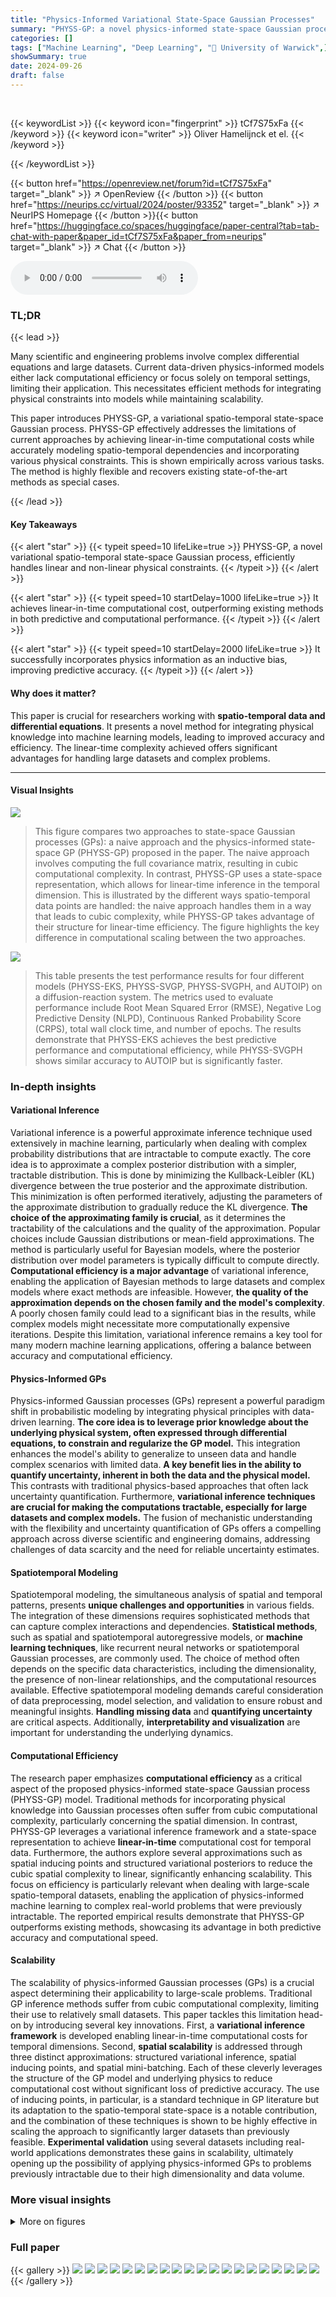 ```yaml
---
title: "Physics-Informed Variational State-Space Gaussian Processes"
summary: "PHYSS-GP: a novel physics-informed state-space Gaussian process model for efficient spatio-temporal data modeling, outperforming existing methods in predictive accuracy and computational speed."
categories: []
tags: ["Machine Learning", "Deep Learning", "🏢 University of Warwick",]
showSummary: true
date: 2024-09-26
draft: false
---
```


<br>

{{< keywordList >}}
{{< keyword icon="fingerprint" >}} tCf7S75xFa {{< /keyword >}}
{{< keyword icon="writer" >}} Oliver Hamelijnck et el. {{< /keyword >}}
 
{{< /keywordList >}}

{{< button href="https://openreview.net/forum?id=tCf7S75xFa" target="_blank" >}}
↗ OpenReview
{{< /button >}}
{{< button href="https://neurips.cc/virtual/2024/poster/93352" target="_blank" >}}
↗ NeurIPS Homepage
{{< /button >}}{{< button href="https://huggingface.co/spaces/huggingface/paper-central?tab=tab-chat-with-paper&paper_id=tCf7S75xFa&paper_from=neurips" target="_blank" >}}
↗ Chat
{{< /button >}}



<audio controls>
    <source src="https://ai-paper-reviewer.com/tCf7S75xFa/podcast.wav" type="audio/wav">
    Your browser does not support the audio element.
</audio>


### TL;DR


{{< lead >}}

Many scientific and engineering problems involve complex differential equations and large datasets.  Current data-driven physics-informed models either lack computational efficiency or focus solely on temporal settings, limiting their application. This necessitates efficient methods for integrating physical constraints into models while maintaining scalability.

This paper introduces PHYSS-GP, a variational spatio-temporal state-space Gaussian process.  PHYSS-GP effectively addresses the limitations of current approaches by achieving linear-in-time computational costs while accurately modeling spatio-temporal dependencies and incorporating various physical constraints.  This is shown empirically across various tasks.  The method is highly flexible and recovers existing state-of-the-art methods as special cases.

{{< /lead >}}


#### Key Takeaways

{{< alert "star" >}}
{{< typeit speed=10 lifeLike=true >}} PHYSS-GP, a novel variational spatio-temporal state-space Gaussian process, efficiently handles linear and non-linear physical constraints. {{< /typeit >}}
{{< /alert >}}

{{< alert "star" >}}
{{< typeit speed=10 startDelay=1000 lifeLike=true >}} It achieves linear-in-time computational cost, outperforming existing methods in both predictive and computational performance. {{< /typeit >}}
{{< /alert >}}

{{< alert "star" >}}
{{< typeit speed=10 startDelay=2000 lifeLike=true >}} It successfully incorporates physics information as an inductive bias, improving predictive accuracy. {{< /typeit >}}
{{< /alert >}}

#### Why does it matter?
This paper is crucial for researchers working with **spatio-temporal data and differential equations**.  It presents a novel method for integrating physical knowledge into machine learning models, leading to improved accuracy and efficiency. The linear-time complexity achieved offers significant advantages for handling large datasets and complex problems.

------
#### Visual Insights



![](https://ai-paper-reviewer.com/tCf7S75xFa/figures_0_1.jpg)

> This figure compares two approaches to state-space Gaussian processes (GPs): a naive approach and the physics-informed state-space GP (PHYSS-GP) proposed in the paper. The naive approach involves computing the full covariance matrix, resulting in cubic computational complexity.  In contrast, PHYSS-GP uses a state-space representation, which allows for linear-time inference in the temporal dimension. This is illustrated by the different ways spatio-temporal data points are handled: the naive approach handles them in a way that leads to cubic complexity, while PHYSS-GP takes advantage of their structure for linear-time efficiency. The figure highlights the key difference in computational scaling between the two approaches.





![](https://ai-paper-reviewer.com/tCf7S75xFa/tables_8_1.jpg)

> This table presents the test performance results for four different models (PHYSS-EKS, PHYSS-SVGP, PHYSS-SVGPH, and AUTOIP) on a diffusion-reaction system.  The metrics used to evaluate performance include Root Mean Squared Error (RMSE), Negative Log Predictive Density (NLPD), Continuous Ranked Probability Score (CRPS), total wall clock time, and number of epochs. The results demonstrate that PHYSS-EKS achieves the best predictive performance and computational efficiency, while PHYSS-SVGPH shows similar accuracy to AUTOIP but is significantly faster.





### In-depth insights


#### Variational Inference
Variational inference is a powerful approximate inference technique used extensively in machine learning, particularly when dealing with complex probability distributions that are intractable to compute exactly.  The core idea is to approximate a complex posterior distribution with a simpler, tractable distribution. This is done by minimizing the Kullback-Leibler (KL) divergence between the true posterior and the approximate distribution. This minimization is often performed iteratively, adjusting the parameters of the approximate distribution to gradually reduce the KL divergence. **The choice of the approximating family is crucial**, as it determines the tractability of the calculations and the quality of the approximation.  Popular choices include Gaussian distributions or mean-field approximations. The method is particularly useful for Bayesian models, where the posterior distribution over model parameters is typically difficult to compute directly.  **Computational efficiency is a major advantage** of variational inference, enabling the application of Bayesian methods to large datasets and complex models where exact methods are infeasible. However, **the quality of the approximation depends on the chosen family and the model's complexity**.  A poorly chosen family could lead to a significant bias in the results, while complex models might necessitate more computationally expensive iterations. Despite this limitation, variational inference remains a key tool for many modern machine learning applications, offering a balance between accuracy and computational efficiency.

#### Physics-Informed GPs
Physics-informed Gaussian processes (GPs) represent a powerful paradigm shift in probabilistic modeling by integrating physical principles with data-driven learning.  **The core idea is to leverage prior knowledge about the underlying physical system, often expressed through differential equations, to constrain and regularize the GP model.** This integration enhances the model's ability to generalize to unseen data and handle complex scenarios with limited data.  **A key benefit lies in the ability to quantify uncertainty, inherent in both the data and the physical model.** This contrasts with traditional physics-based approaches that often lack uncertainty quantification. Furthermore, **variational inference techniques are crucial for making the computations tractable, especially for large datasets and complex models.** The fusion of mechanistic understanding with the flexibility and uncertainty quantification of GPs offers a compelling approach across diverse scientific and engineering domains, addressing challenges of data scarcity and the need for reliable uncertainty estimates.

#### Spatiotemporal Modeling
Spatiotemporal modeling, the simultaneous analysis of spatial and temporal patterns, presents **unique challenges and opportunities** in various fields.  The integration of these dimensions requires sophisticated methods that can capture complex interactions and dependencies.  **Statistical methods**, such as spatial and spatiotemporal autoregressive models, or **machine learning techniques**, like recurrent neural networks or spatiotemporal Gaussian processes, are commonly used.  The choice of method often depends on the specific data characteristics, including the dimensionality, the presence of non-linear relationships, and the computational resources available. Effective spatiotemporal modeling demands careful consideration of data preprocessing, model selection, and validation to ensure robust and meaningful insights.   **Handling missing data** and **quantifying uncertainty** are critical aspects.  Additionally, **interpretability and visualization** are important for understanding the underlying dynamics.

#### Computational Efficiency
The research paper emphasizes **computational efficiency** as a critical aspect of the proposed physics-informed state-space Gaussian process (PHYSS-GP) model.  Traditional methods for incorporating physical knowledge into Gaussian processes often suffer from cubic computational complexity, particularly concerning the spatial dimension. In contrast, PHYSS-GP leverages a variational inference framework and a state-space representation to achieve **linear-in-time** computational cost for temporal data.  Furthermore, the authors explore several approximations such as spatial inducing points and structured variational posteriors to reduce the cubic spatial complexity to linear, significantly enhancing scalability.  This focus on efficiency is particularly relevant when dealing with large-scale spatio-temporal datasets, enabling the application of physics-informed machine learning to complex real-world problems that were previously intractable.  The reported empirical results demonstrate that PHYSS-GP outperforms existing methods, showcasing its advantage in both predictive accuracy and computational speed.

#### Scalability
The scalability of physics-informed Gaussian processes (GPs) is a crucial aspect determining their applicability to large-scale problems.  Traditional GP inference methods suffer from cubic computational complexity, limiting their use to relatively small datasets. This paper tackles this limitation head-on by introducing several key innovations. First, a **variational inference framework** is developed enabling linear-in-time computational costs for temporal dimensions. Second, **spatial scalability** is addressed through three distinct approximations: structured variational inference, spatial inducing points, and spatial mini-batching.  Each of these cleverly leverages the structure of the GP model and underlying physics to reduce computational cost without significant loss of predictive accuracy. The use of inducing points, in particular, is a standard technique in GP literature but its adaptation to the spatio-temporal state-space is a notable contribution, and the combination of these techniques is shown to be highly effective in scaling the approach to significantly larger datasets than previously feasible.  **Experimental validation** using several datasets including real-world applications demonstrates these gains in scalability, ultimately opening up the possibility of applying physics-informed GPs to problems previously intractable due to their high dimensionality and data volume.


### More visual insights

<details>
<summary>More on figures
</summary>


![](https://ai-paper-reviewer.com/tCf7S75xFa/figures_7_1.jpg)

> This figure shows the results of a curl-free synthetic experiment.  The left panel is a heatmap visualization of the scalar potential function learned by the PHYSS-GP model (Physics-Informed State-Space Gaussian Processes), with 20 spatial points (N₃ = 20). The right panel displays the corresponding vector field, which is derived from the scalar potential.  This demonstrates the model's ability to capture both the scalar potential and its associated vector field in a curl-free setting.


![](https://ai-paper-reviewer.com/tCf7S75xFa/figures_8_1.jpg)

> This figure compares the predictive performance of three different methods (PHYSS-EKS, AUTOIP, and PHYSS-SVGPH) on a diffusion-reaction system.  The top row shows the predictive mean for each method, while the bottom row displays the 95% confidence intervals.  A vertical white line indicates the boundary between the training and testing data. The figure highlights that PHYSS-EKS accurately captures the sharp boundaries of the solution, attributed to its use of an integrated Wiener kernel (IWP).  PHYSS-SVGPH achieves comparable results to AUTOIP but with significantly reduced computational cost.


![](https://ai-paper-reviewer.com/tCf7S75xFa/figures_9_1.jpg)

> This figure shows the results of a curl-free synthetic experiment. The left panel displays the scalar potential functions learned by the PHYSS-GP model, where N₃ represents the number of spatial points, set to 20. The right panel visually represents the associated vector field, providing a visual interpretation of the learned scalar potential. The purpose is to demonstrate the model's effectiveness in handling curl-free constraints.


![](https://ai-paper-reviewer.com/tCf7S75xFa/figures_22_1.jpg)

> This figure compares the predictive distributions of a standard Gaussian Process (GP) and the proposed Physics-Informed State-Space Gaussian Process (PHYSS-GP) on a monotonic function. The GP model, unable to incorporate prior knowledge about monotonicity, simply fits the data points without capturing the underlying monotonic trend.  In contrast, PHYSS-GP, leveraging this information, accurately learns and predicts the monotonic behavior of the function.


![](https://ai-paper-reviewer.com/tCf7S75xFa/figures_23_1.jpg)

> This figure compares the predictive performance of PHYSS-GP and AUTOIP on the damped pendulum problem for different numbers of collocation points (C=10 and C=1000).  Each panel shows the true data (black dots), the predictive mean (line), and 95% confidence intervals (shaded area) for each model.  The plot demonstrates the improvement in accuracy and uncertainty quantification offered by PHYSS-GP compared to AUTOIP, especially with a higher number of collocation points.


</details>






### Full paper

{{< gallery >}}
<img src="https://ai-paper-reviewer.com/tCf7S75xFa/1.png" class="grid-w50 md:grid-w33 xl:grid-w25" />
<img src="https://ai-paper-reviewer.com/tCf7S75xFa/2.png" class="grid-w50 md:grid-w33 xl:grid-w25" />
<img src="https://ai-paper-reviewer.com/tCf7S75xFa/3.png" class="grid-w50 md:grid-w33 xl:grid-w25" />
<img src="https://ai-paper-reviewer.com/tCf7S75xFa/4.png" class="grid-w50 md:grid-w33 xl:grid-w25" />
<img src="https://ai-paper-reviewer.com/tCf7S75xFa/5.png" class="grid-w50 md:grid-w33 xl:grid-w25" />
<img src="https://ai-paper-reviewer.com/tCf7S75xFa/6.png" class="grid-w50 md:grid-w33 xl:grid-w25" />
<img src="https://ai-paper-reviewer.com/tCf7S75xFa/7.png" class="grid-w50 md:grid-w33 xl:grid-w25" />
<img src="https://ai-paper-reviewer.com/tCf7S75xFa/8.png" class="grid-w50 md:grid-w33 xl:grid-w25" />
<img src="https://ai-paper-reviewer.com/tCf7S75xFa/9.png" class="grid-w50 md:grid-w33 xl:grid-w25" />
<img src="https://ai-paper-reviewer.com/tCf7S75xFa/10.png" class="grid-w50 md:grid-w33 xl:grid-w25" />
<img src="https://ai-paper-reviewer.com/tCf7S75xFa/11.png" class="grid-w50 md:grid-w33 xl:grid-w25" />
<img src="https://ai-paper-reviewer.com/tCf7S75xFa/12.png" class="grid-w50 md:grid-w33 xl:grid-w25" />
<img src="https://ai-paper-reviewer.com/tCf7S75xFa/13.png" class="grid-w50 md:grid-w33 xl:grid-w25" />
<img src="https://ai-paper-reviewer.com/tCf7S75xFa/14.png" class="grid-w50 md:grid-w33 xl:grid-w25" />
<img src="https://ai-paper-reviewer.com/tCf7S75xFa/15.png" class="grid-w50 md:grid-w33 xl:grid-w25" />
<img src="https://ai-paper-reviewer.com/tCf7S75xFa/16.png" class="grid-w50 md:grid-w33 xl:grid-w25" />
<img src="https://ai-paper-reviewer.com/tCf7S75xFa/17.png" class="grid-w50 md:grid-w33 xl:grid-w25" />
<img src="https://ai-paper-reviewer.com/tCf7S75xFa/18.png" class="grid-w50 md:grid-w33 xl:grid-w25" />
<img src="https://ai-paper-reviewer.com/tCf7S75xFa/19.png" class="grid-w50 md:grid-w33 xl:grid-w25" />
<img src="https://ai-paper-reviewer.com/tCf7S75xFa/20.png" class="grid-w50 md:grid-w33 xl:grid-w25" />
{{< /gallery >}}